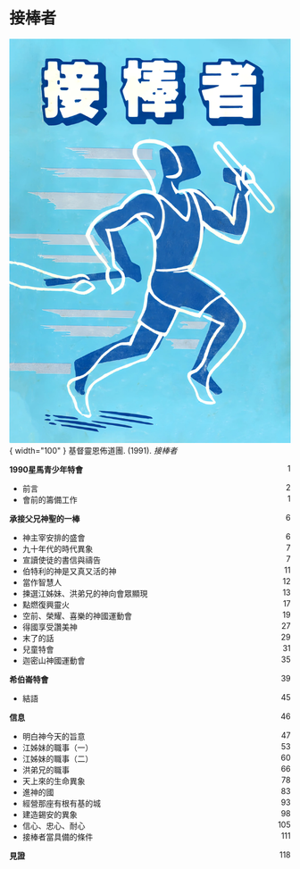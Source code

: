 # 接棒者
![](../images/cover/接棒者.webp){ width="100" }
基督靈恩佈道團. (1991). *接棒者*

**1990星馬青少年特會** <span style="float: right;">1</span>

* 前言 <span style="float: right;">2</span>
* 會前的籌備工作 <span style="float: right;">1</span>

**承接父兄神聖的一棒** <span style="float: right;">6</span>

* 神主宰安排的盛會 <span style="float: right;">6</span>
* 九十年代的時代異象 <span style="float: right;">7</span>
* 宣讀使徒的書信與禱告 <span style="float: right;">7</span>
* 伯特利的神是又真又活的神 <span style="float: right;">11</span>
* 當作智慧人 <span style="float: right;">12</span>
* 揀選江姊妹、洪弟兄的神向會眾顯現 <span style="float: right;">13</span>
* 點燃復興靈火 <span style="float: right;">17</span>
* 空前、榮耀、喜樂的神國運動會 <span style="float: right;">19</span>
* 得國享受讚美神 <span style="float: right;">27</span>
* 末了的話 <span style="float: right;">29</span>
* 兒童特會 <span style="float: right;">31</span>
* 迦密山神國運動會 <span style="float: right;">35</span>

**希伯崙特會** <span style="float: right;">39</span>

* 結語 <span style="float: right;">45</span>

**信息** <span style="float: right;">46</span>

* 明白神今天的旨意 <span style="float: right;">47</span>
* 江姊妹的職事（一） <span style="float: right;">53</span>
* 江姊妹的職事（二） <span style="float: right;">60</span>
* 洪弟兄的職事 <span style="float: right;">66</span>
* 天上來的生命異象 <span style="float: right;">78</span>
* 進神的國 <span style="float: right;">83</span>
* 經營那座有根有基的城 <span style="float: right;">93</span>
* 建造錫安的異象 <span style="float: right;">98</span>
* 信心、忠心、耐心 <span style="float: right;">105</span>
* 接棒者當具備的條件 <span style="float: right;">111</span>

**見證** <span style="float: right;">118</span>
